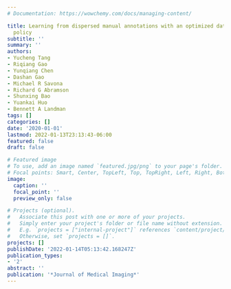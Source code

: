 ```yaml
---
# Documentation: https://wowchemy.com/docs/managing-content/

title: Learning from dispersed manual annotations with an optimized data weighting
  policy
subtitle: ''
summary: ''
authors:
- Yucheng Tang
- Riqiang Gao
- Yunqiang Chen
- Dashan Gao
- Michael R Savona
- Richard G Abramson
- Shunxing Bao
- Yuankai Huo
- Bennett A Landman
tags: []
categories: []
date: '2020-01-01'
lastmod: 2022-01-13T23:13:43-06:00
featured: false
draft: false

# Featured image
# To use, add an image named `featured.jpg/png` to your page's folder.
# Focal points: Smart, Center, TopLeft, Top, TopRight, Left, Right, BottomLeft, Bottom, BottomRight.
image:
  caption: ''
  focal_point: ''
  preview_only: false

# Projects (optional).
#   Associate this post with one or more of your projects.
#   Simply enter your project's folder or file name without extension.
#   E.g. `projects = ["internal-project"]` references `content/project/deep-learning/index.md`.
#   Otherwise, set `projects = []`.
projects: []
publishDate: '2022-01-14T05:13:42.168247Z'
publication_types:
- '2'
abstract: ''
publication: '*Journal of Medical Imaging*'
---
```


